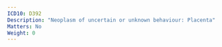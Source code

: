 ```yaml
---
ICD10: D392
Description: "Neoplasm of uncertain or unknown behaviour: Placenta"
Matters: No
Weight: 0
---
```

